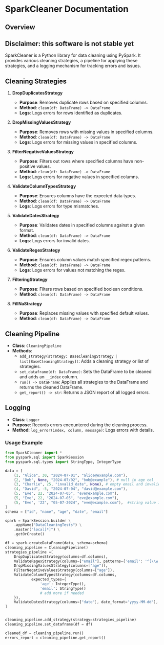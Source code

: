 # SparkCleaner Documentation

## Overview          
**Disclaimer: this software is not stable yet**
--------------     
SparkCleaner is a Python library for data cleaning using PySpark. It provides various cleaning strategies, a pipeline for applying these strategies, and a logging mechanism for tracking errors and issues.

## Cleaning Strategies

1. **DropDuplicatesStrategy**
   - **Purpose**: Removes duplicate rows based on specified columns.
   - **Method**: `clean(df: DataFrame) -> DataFrame`
   - **Logs**: Logs errors for rows identified as duplicates.

2. **DropMissingValuesStrategy**
   - **Purpose**: Removes rows with missing values in specified columns.
   - **Method**: `clean(df: DataFrame) -> DataFrame`
   - **Logs**: Logs errors for missing values in specified columns.

3. **FilterNegativeValuesStrategy**
   - **Purpose**: Filters out rows where specified columns have non-positive values.
   - **Method**: `clean(df: DataFrame) -> DataFrame`
   - **Logs**: Logs errors for negative values in specified columns.

4. **ValidateColumnTypesStrategy**
   - **Purpose**: Ensures columns have the expected data types.
   - **Method**: `clean(df: DataFrame) -> DataFrame`
   - **Logs**: Logs errors for type mismatches.

5. **ValidateDatesStrategy**
   - **Purpose**: Validates dates in specified columns against a given format.
   - **Method**: `clean(df: DataFrame) -> DataFrame`
   - **Logs**: Logs errors for invalid dates.

6. **ValidateRegexStrategy**
   - **Purpose**: Ensures column values match specified regex patterns.
   - **Method**: `clean(df: DataFrame) -> DataFrame`
   - **Logs**: Logs errors for values not matching the regex.

7. **FilteringStrategy**
   - **Purpose**: Filters rows based on specified boolean conditions.
   - **Method**: `clean(df: DataFrame) -> DataFrame`

8. **FillNaStrategy**
   - **Purpose**: Replaces missing values with specified default values.
   - **Method**: `clean(df: DataFrame) -> DataFrame`

## Cleaning Pipeline

- **Class**: `CleaningPipeline`
- **Methods**:
  - `add_strategy(strategy: BaseCleaningStrategy | list[BaseCleaningStrategy])`: Adds a cleaning strategy or list of strategies.
  - `set_dataframe(df: DataFrame)`: Sets the DataFrame to be cleaned and adds an `__index` column.
  - `run() -> DataFrame`: Applies all strategies to the DataFrame and returns the cleaned DataFrame.
  - `get_report() -> str`: Returns a JSON report of all logged errors.

## Logging
- **Class**: `Logger`
- **Purpose**: Records errors encountered during the cleaning process.
- **Method**: `log_error(index, column, message)`: Logs errors with details.

### Usage Example

```python
from SparkCleaner import *
from pyspark.sql import SparkSession
from pyspark.sql.types import StringType, IntegerType

data = [
    (1, "Alice", 30, "2024-07-01", "alice@example.com"),
    (2, "Bob", None, "2024-07/02", "bob@example"), # null in age col
    (3, "Charlie", 25, "invalid_date", None), # empty email and invalid date
    (4, "David", -5, "2024-07-04", "david@example.com"),
    (5, "Eve", 22, "2024-07-05", "eve@example.com"),
    (5, "Eve", 22, "2024-07-05", "eve@example.com"),
    (5, "Eve", '22', "05-07-2024", "eve@example.com"),  #string value in age column
]
schema = ["id", "name", "age", "date", "email"]

spark = SparkSession.builder \
    .appName("DataCleaningTests") \
    .master("local[*]") \
    .getOrCreate()

df = spark.createDataFrame(data, schema=schema)
cleaning_pipeline = CleaningPipeline()
strategies_pipeline =[
    DropDuplicatesStrategy(columns=df.columns),
    ValidateRegexStrategy(columns=["email"], patterns={'email': '^[\\w.%+-]+@[\\w.-]+\\.[a-zA-Z]{2,}$'}),
    DropMissingValuesStrategy(columns=["age"]),
    FilterNegativeValuesStrategy(columns=["age"]),
    ValidateColumnTypesStrategy(columns=df.columns, 
            expected_types={
                'age': IntegerType(), 
                'email': StringType()
                # add more if needed
    }),
    ValidateDatesStrategy(columns=["date"], date_format='yyyy-MM-dd'),
]


cleaning_pipeline.add_strategy(strategy=strategies_pipeline)
cleaning_pipeline.set_dataframe(df = df)

cleaned_df = cleaning_pipeline.run()
errors_report = cleaning_pipeline.get_report()
```